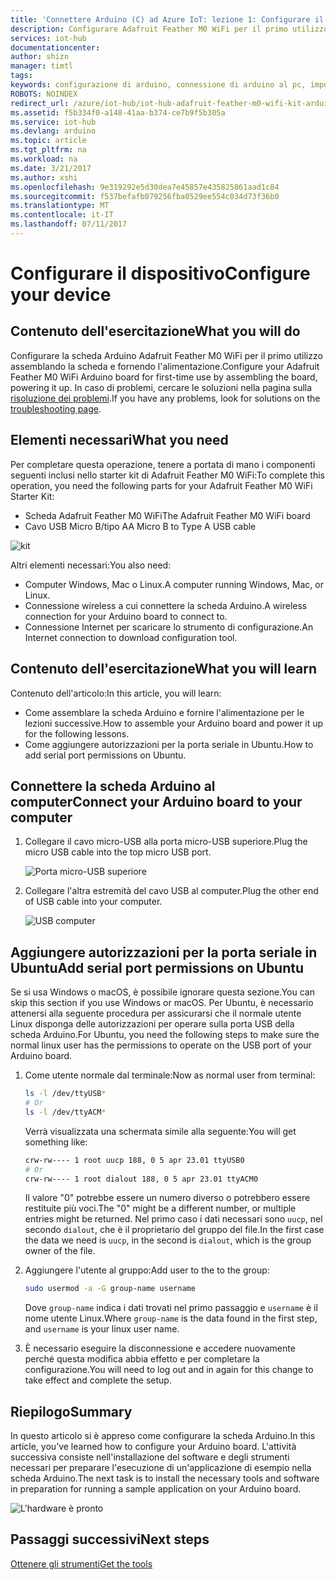 ```yaml
---
title: 'Connettere Arduino (C) ad Azure IoT: lezione 1: Configurare il dispositivo | Documentazione Microsoft'
description: Configurare Adafruit Feather M0 WiFi per il primo utilizzo.
services: iot-hub
documentationcenter: 
author: shizn
manager: timtl
tags: 
keywords: configurazione di arduino, connessione di arduino al pc, impostazione di arduino, scheda arduino
ROBOTS: NOINDEX
redirect_url: /azure/iot-hub/iot-hub-adafruit-feather-m0-wifi-kit-arduino-get-started
ms.assetid: f5b334f0-a148-41aa-b374-ce7b9f5b305a
ms.service: iot-hub
ms.devlang: arduino
ms.topic: article
ms.tgt_pltfrm: na
ms.workload: na
ms.date: 3/21/2017
ms.author: xshi
ms.openlocfilehash: 9e319292e5d30dea7e45857e435825861aad1c84
ms.sourcegitcommit: f537befafb079256fba0529ee554c034d73f36b0
ms.translationtype: MT
ms.contentlocale: it-IT
ms.lasthandoff: 07/11/2017
---
```

# <a name="configure-your-device"></a><span data-ttu-id="abb7a-104">Configurare il dispositivo</span><span class="sxs-lookup"><span data-stu-id="abb7a-104">Configure your device</span></span>
## <a name="what-you-will-do"></a><span data-ttu-id="abb7a-105">Contenuto dell'esercitazione</span><span class="sxs-lookup"><span data-stu-id="abb7a-105">What you will do</span></span>
<span data-ttu-id="abb7a-106">Configurare la scheda Arduino Adafruit Feather M0 WiFi per il primo utilizzo assemblando la scheda e fornendo l'alimentazione.</span><span class="sxs-lookup"><span data-stu-id="abb7a-106">Configure your Adafruit Feather M0 WiFi Arduino board for first-time use by assembling the board, powering it up.</span></span> <span data-ttu-id="abb7a-107">In caso di problemi, cercare le soluzioni nella pagina sulla [risoluzione dei problemi](iot-hub-adafruit-feather-m0-wifi-kit-arduino-troubleshooting.md).</span><span class="sxs-lookup"><span data-stu-id="abb7a-107">If you have any problems, look for solutions on the [troubleshooting page](iot-hub-adafruit-feather-m0-wifi-kit-arduino-troubleshooting.md).</span></span>

## <a name="what-you-need"></a><span data-ttu-id="abb7a-108">Elementi necessari</span><span class="sxs-lookup"><span data-stu-id="abb7a-108">What you need</span></span>
<span data-ttu-id="abb7a-109">Per completare questa operazione, tenere a portata di mano i componenti seguenti inclusi nello starter kit di Adafruit Feather M0 WiFi:</span><span class="sxs-lookup"><span data-stu-id="abb7a-109">To complete this operation, you need the following parts for your Adafruit Feather M0 WiFi Starter Kit:</span></span>

* <span data-ttu-id="abb7a-110">Scheda Adafruit Feather M0 WiFi</span><span class="sxs-lookup"><span data-stu-id="abb7a-110">The Adafruit Feather M0 WiFi board</span></span>
* <span data-ttu-id="abb7a-111">Cavo USB Micro B/tipo A</span><span class="sxs-lookup"><span data-stu-id="abb7a-111">A Micro B to Type A USB cable</span></span>

![kit][kit]

<span data-ttu-id="abb7a-113">Altri elementi necessari:</span><span class="sxs-lookup"><span data-stu-id="abb7a-113">You also need:</span></span>

* <span data-ttu-id="abb7a-114">Computer Windows, Mac o Linux.</span><span class="sxs-lookup"><span data-stu-id="abb7a-114">A computer running Windows, Mac, or Linux.</span></span>
* <span data-ttu-id="abb7a-115">Connessione wireless a cui connettere la scheda Arduino.</span><span class="sxs-lookup"><span data-stu-id="abb7a-115">A wireless connection for your Arduino board to connect to.</span></span>
* <span data-ttu-id="abb7a-116">Connessione Internet per scaricare lo strumento di configurazione.</span><span class="sxs-lookup"><span data-stu-id="abb7a-116">An Internet connection to download configuration tool.</span></span>

## <a name="what-you-will-learn"></a><span data-ttu-id="abb7a-117">Contenuto dell'esercitazione</span><span class="sxs-lookup"><span data-stu-id="abb7a-117">What you will learn</span></span>
<span data-ttu-id="abb7a-118">Contenuto dell'articolo:</span><span class="sxs-lookup"><span data-stu-id="abb7a-118">In this article, you will learn:</span></span>

* <span data-ttu-id="abb7a-119">Come assemblare la scheda Arduino e fornire l'alimentazione per le lezioni successive.</span><span class="sxs-lookup"><span data-stu-id="abb7a-119">How to assemble your Arduino board and power it up for the following lessons.</span></span>
* <span data-ttu-id="abb7a-120">Come aggiungere autorizzazioni per la porta seriale in Ubuntu.</span><span class="sxs-lookup"><span data-stu-id="abb7a-120">How to add serial port permissions on Ubuntu.</span></span>

## <a name="connect-your-arduino-board-to-your-computer"></a><span data-ttu-id="abb7a-121">Connettere la scheda Arduino al computer</span><span class="sxs-lookup"><span data-stu-id="abb7a-121">Connect your Arduino board to your computer</span></span>

1. <span data-ttu-id="abb7a-122">Collegare il cavo micro-USB alla porta micro-USB superiore.</span><span class="sxs-lookup"><span data-stu-id="abb7a-122">Plug the micro USB cable into the top micro USB port.</span></span>

   ![Porta micro-USB superiore][top-micro-usb-port]

2. <span data-ttu-id="abb7a-124">Collegare l'altra estremità del cavo USB al computer.</span><span class="sxs-lookup"><span data-stu-id="abb7a-124">Plug the other end of USB cable into your computer.</span></span>

   ![USB computer][computer-usb]

## <a name="add-serial-port-permissions-on-ubuntu"></a><span data-ttu-id="abb7a-126">Aggiungere autorizzazioni per la porta seriale in Ubuntu</span><span class="sxs-lookup"><span data-stu-id="abb7a-126">Add serial port permissions on Ubuntu</span></span>

<span data-ttu-id="abb7a-127">Se si usa Windows o macOS, è possibile ignorare questa sezione.</span><span class="sxs-lookup"><span data-stu-id="abb7a-127">You can skip this section if you use Windows or macOS.</span></span> <span data-ttu-id="abb7a-128">Per Ubuntu, è necessario attenersi alla seguente procedura per assicurarsi che il normale utente Linux disponga delle autorizzazioni per operare sulla porta USB della scheda Arduino.</span><span class="sxs-lookup"><span data-stu-id="abb7a-128">For Ubuntu, you need the following steps to make sure the normal linux user has the permissions to operate on the USB port of your Arduino board.</span></span>

1. <span data-ttu-id="abb7a-129">Come utente normale dal terminale:</span><span class="sxs-lookup"><span data-stu-id="abb7a-129">Now as normal user from terminal:</span></span>

   ```bash
   ls -l /dev/ttyUSB*
   # Or
   ls -l /dev/ttyACM*
   ```

   <span data-ttu-id="abb7a-130">Verrà visualizzata una schermata simile alla seguente:</span><span class="sxs-lookup"><span data-stu-id="abb7a-130">You will get something like:</span></span>

   ```bash
   crw-rw---- 1 root uucp 188, 0 5 apr 23.01 ttyUSB0
   # Or
   crw-rw---- 1 root dialout 188, 0 5 apr 23.01 ttyACM0
   ```

   <span data-ttu-id="abb7a-131">Il valore "0" potrebbe essere un numero diverso o potrebbero essere restituite più voci.</span><span class="sxs-lookup"><span data-stu-id="abb7a-131">The "0" might be a different number, or multiple entries might be returned.</span></span> <span data-ttu-id="abb7a-132">Nel primo caso i dati necessari sono `uucp`, nel secondo `dialout`, che è il proprietario del gruppo del file.</span><span class="sxs-lookup"><span data-stu-id="abb7a-132">In the first case the data we need is `uucp`, in the second is `dialout`, which is the group owner of the file.</span></span>

2. <span data-ttu-id="abb7a-133">Aggiungere l'utente al gruppo:</span><span class="sxs-lookup"><span data-stu-id="abb7a-133">Add user to the to the group:</span></span>

   ```bash
   sudo usermod -a -G group-name username
   ```

   <span data-ttu-id="abb7a-134">Dove `group-name` indica i dati trovati nel primo passaggio e `username` è il nome utente Linux.</span><span class="sxs-lookup"><span data-stu-id="abb7a-134">Where `group-name` is the data found in the first step, and `username` is your linux user name.</span></span>

3. <span data-ttu-id="abb7a-135">È necessario eseguire la disconnessione e accedere nuovamente perché questa modifica abbia effetto e per completare la configurazione.</span><span class="sxs-lookup"><span data-stu-id="abb7a-135">You will need to log out and in again for this change to take effect and complete the setup.</span></span>

## <a name="summary"></a><span data-ttu-id="abb7a-136">Riepilogo</span><span class="sxs-lookup"><span data-stu-id="abb7a-136">Summary</span></span>
<span data-ttu-id="abb7a-137">In questo articolo si è appreso come configurare la scheda Arduino.</span><span class="sxs-lookup"><span data-stu-id="abb7a-137">In this article, you’ve learned how to configure your Arduino board.</span></span> <span data-ttu-id="abb7a-138">L'attività successiva consiste nell'installazione del software e degli strumenti necessari per preparare l'esecuzione di un'applicazione di esempio nella scheda Arduino.</span><span class="sxs-lookup"><span data-stu-id="abb7a-138">The next task is to install the necessary tools and software in preparation for running a sample application on your Arduino board.</span></span>

![L'hardware è pronto][hardware-is-ready]

## <a name="next-steps"></a><span data-ttu-id="abb7a-140">Passaggi successivi</span><span class="sxs-lookup"><span data-stu-id="abb7a-140">Next steps</span></span>
<span data-ttu-id="abb7a-141">[Ottenere gli strumenti][get-the-tools]</span><span class="sxs-lookup"><span data-stu-id="abb7a-141">[Get the tools][get-the-tools]</span></span>
<!-- Images and links -->

[kit]: media/iot-hub-adafruit-feather-m0-wifi-lessons/lesson1/kit.png
[top-micro-usb-port]: media/iot-hub-adafruit-feather-m0-wifi-lessons/lesson1/top_usbport.jpg
[computer-usb]: media/iot-hub-adafruit-feather-m0-wifi-lessons/lesson1/computer_usb.jpg
[hardware-is-ready]: media/iot-hub-adafruit-feather-m0-wifi-lessons/lesson1/hardware_ready.jpg
[get-the-tools]: iot-hub-adafruit-feather-m0-wifi-kit-arduino-lesson1-get-the-tools-win32.md